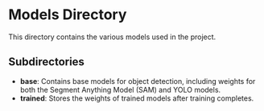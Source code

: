 # Models Directory

This directory contains the various models used in the project.

## Subdirectories

- **base**: Contains base models for object detection, including weights for both the Segment Anything Model (SAM) and YOLO models.
- **trained**: Stores the weights of trained models after training completes.